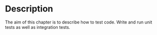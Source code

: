 # Description

The aim of this chapter is to describe how to test code.
Write and run unit tests as well as integration tests.